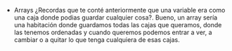 * Arrays
¿Recordas que te conté anteriormente que una variable era como una caja donde podias guardar cualquier cosa?. Bueno, un array sería una habitación donde guardamos todas las cajas que queramos, donde las tenemos ordenadas y cuando queremos podemos entrar a ver, a cambiar o a quitar lo que tenga cualquiera de esas cajas.